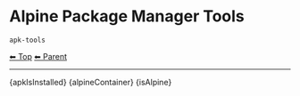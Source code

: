 # Alpine Package Manager Tools

`apk-tools`

<!-- TEMPLATE header 2 -->
[⬅ Top](index.md) [⬅ Parent ](../index.md)
<hr />

{apkIsInstalled}
{alpineContainer}
{isAlpine}
